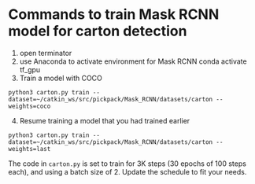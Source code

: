 # Commands to train Mask RCNN model for carton detection

1. open terminator
2. use Anaconda to activate environment for Mask RCNN
conda activate tf_gpu
3. Train a model with COCO
```
python3 carton.py train --dataset=~/catkin_ws/src/pickpack/Mask_RCNN/datasets/carton --weights=coco
```
4. Resume training a model that you had trained earlier
```
python3 carton.py train --dataset=~/catkin_ws/src/pickpack/Mask_RCNN/datasets/carton --weights=last
```

The code in `carton.py` is set to train for 3K steps (30 epochs of 100 steps each), and using a batch size of 2. 
Update the schedule to fit your needs.
